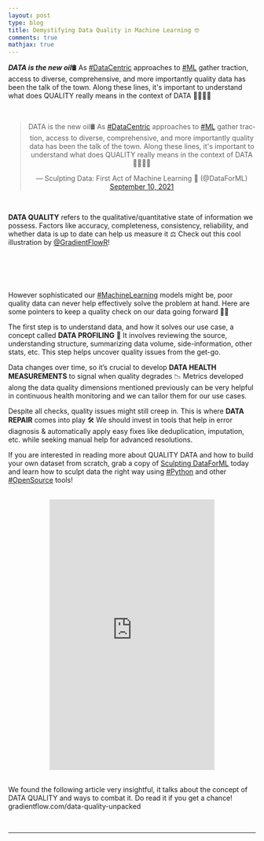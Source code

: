 ```yaml
---
layout: post
type: blog
title: Demystifying Data Quality in Machine Learning 🤓
comments: true
mathjax: true
---
```


<p><strong><em>DATA is the new oil</em></strong>🛢️ As <a href="https://twitter.com/hashtag/DataCentric">#DataCentric</a> approaches to <a href="https://twitter.com/hashtag/ML">#ML</a> gather traction, access to diverse, comprehensive, and more importantly quality data has been the talk of the town. Along these lines, it's important to understand what does QUALITY really means in the context of DATA 🔢🧵👇🏻</p>

</br>

<center>
<blockquote class="twitter-tweet"><p lang="en" dir="ltr">DATA is the new oil🛢️ As <a href="https://twitter.com/hashtag/DataCentric?src=hash&amp;ref_src=twsrc%5Etfw">#DataCentric</a> approaches to <a href="https://twitter.com/hashtag/ML?src=hash&amp;ref_src=twsrc%5Etfw">#ML</a> gather traction, access to diverse, comprehensive, and more importantly quality data has been the talk of the town. Along these lines, it&#39;s important to understand what does QUALITY really means in the context of DATA 🔢🧵👇🏻</p>&mdash; Sculpting Data: First Act of Machine Learning 📖 (@DataForML) <a href="https://twitter.com/DataForML/status/1436215505782673421?ref_src=twsrc%5Etfw">September 10, 2021</a></blockquote> <script async src="https://platform.twitter.com/widgets.js" charset="utf-8"></script>
</center>

</br>

<p><strong>DATA QUALITY</strong> refers to the qualitative/quantitative state of information we possess. Factors like accuracy, completeness, consistency, reliability, and whether data is up to date can help us measure it ⚖️ Check out this cool illustration by <a href="https://twitter.com/GradientFlowR">@GradientFlowR</a>!</p>

</br>

<figure class="wp-block-image"><img src="https://pbs.twimg.com/media/E-50EQxVIAA--sb.jpg" alt=""/></figure>

</br>

<p>However sophisticated our <a href="https://twitter.com/hashtag/MachineLearning">#MachineLearning</a> models might be, poor quality data can never help effectively solve the problem at hand. Here are some pointers to keep a quality check on our data going forward 🤟🏻</p>

<p>The first step is to understand data, and how it solves our use case, a concept called <strong>DATA PROFILING</strong> 🥸 It involves reviewing the source, understanding structure, summarizing data volume, side-information, other stats, etc. This step helps uncover quality issues from the get-go.</p>

<p>Data changes over time, so it’s crucial to develop <strong>DATA HEALTH MEASUREMENTS</strong> to signal when quality degrades 📉 Metrics developed along the data quality dimensions mentioned previously can be very helpful in continuous health monitoring and we can tailor them for our use cases.</p>

<p>Despite all checks, quality issues might still creep in. This is where <strong>DATA REPAIR</strong> comes into play 🛠️ We should invest in tools that help in error diagnosis &amp; automatically apply easy fixes like deduplication, imputation, etc. while seeking manual help for advanced resolutions.</p>

<p>If you are interested in reading more about QUALITY DATA and how to build your own dataset from scratch, grab a copy of <a href="https://www.amazon.com/dp/B08RN47C5T">Sculpting DataForML</a> today and learn how to sculpt data the right way using <a href="https://twitter.com/hashtag/Python">#Python</a> and other <a href="https://twitter.com/hashtag/OpenSource">#OpenSource</a> tools!</p>

</br>
 
 <center>
  <iframe type="text/html" width="336" height="550" frameborder="0" allowfullscreen style="max-width:100%" src="https://read.amazon.com/kp/card?asin=B08RN47C5T&preview=inline&linkCode=kpe&ref_=cm_sw_r_kb_dp_SM5Z75YRJTFFDKF860QN&tag=mobile0a1329f-20" ></iframe>
 </center>
 
 </br>
 
 <p>We found the following article very insightful, it talks about the concept of DATA QUALITY and ways to combat it. Do read it if you get a chance! gradientflow.com/data-quality-unpacked</p>
 

</br>
<hr>
